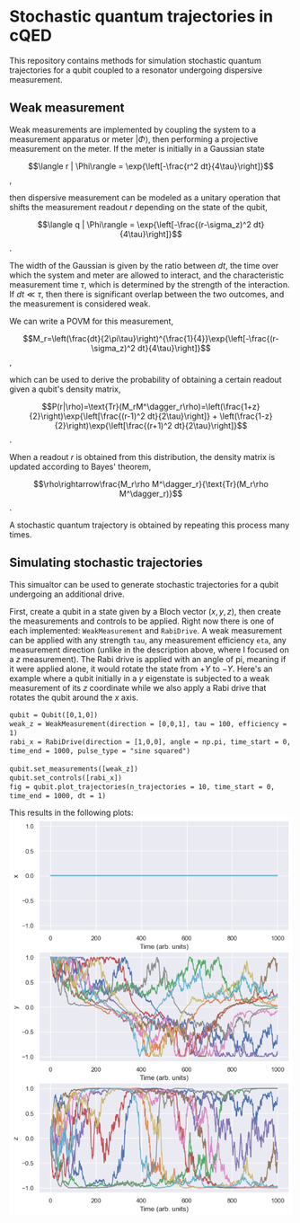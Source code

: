 # Stochastic quantum trajectories in cQED

This repository contains methods for simulation stochastic quantum trajectories for a qubit coupled to a resonator undergoing dispersive measurement.

## Weak measurement

Weak measurements are implemented by coupling the system to a measurement apparatus or meter $|\Phi\rangle$, then performing a projective measurement on the meter. If the meter is initially in a Gaussian state 

$$\langle r | \Phi\rangle = \exp{\left[-\frac{r^2 dt}{4\tau}\right]}$$,

then dispersive measurement can be modeled as a unitary operation that shifts the measurement readout $r$ depending on the state of the qubit,

$$\langle q | \Phi\rangle = \exp{\left[-\frac{(r-\sigma_z)^2 dt}{4\tau}\right]}$$.

The width of the Gaussian is given by the ratio between $dt$, the time over which the system and meter are allowed to interact, and the characteristic measurement time $\tau$, which is determined by the strength of the interaction. If $dt\ll \tau$, then there is significant overlap between the two outcomes, and the measurement is considered weak.

We can write a POVM for this measurement,

$$M_r=\left(\frac{dt}{2\pi\tau}\right)^{\frac{1}{4}}\exp{\left[-\frac{(r-\sigma_z)^2 dt}{4\tau}\right]}$$,

which can be used to derive the probability of obtaining a certain readout given a qubit's density matrix,

$$P(r|\rho)=\text{Tr}(M_rM^\dagger_r\rho)=\left(\frac{1+z}{2}\right)\exp{\left[\frac{(r-1)^2 dt}{2\tau}\right]} + \left(\frac{1-z}{2}\right)\exp{\left[\frac{(r+1)^2 dt}{2\tau}\right]}$$.

When a readout $r$ is obtained from this distribution, the density matrix is updated according to Bayes' theorem,

$$\rho\rightarrow\frac{M_r\rho M^\dagger_r}{\text{Tr}(M_r\rho M^\dagger_r)}$$.

A stochastic quantum trajectory is obtained by repeating this process many times.

## Simulating stochastic trajectories

This simualtor can be used to generate stochastic trajectories for a qubit undergoing an additional drive.

First, create a qubit in a state given by a Bloch vector $(x,y,z)$, then create the measurements and controls to be applied. Right now there is one of each implemented: `WeakMeasurement` and `RabiDrive`. A weak measurement can be applied with any strength `tau`, any measurement efficiency `eta`, any measurement direction (unlike in the description above, where I focused on a $z$ measurement). The Rabi drive is applied with an angle of pi, meaning if it were applied alone, it would rotate the state from $+Y$ to $-Y$. Here's an example where a qubit initially in a $y$ eigenstate is subjected to a weak measurement of its $z$ coordinate while we also apply a Rabi drive that rotates the qubit around the $x$ axis.

```
qubit = Qubit([0,1,0])
weak_z = WeakMeasurement(direction = [0,0,1], tau = 100, efficiency = 1)
rabi_x = RabiDrive(direction = [1,0,0], angle = np.pi, time_start = 0, time_end = 1000, pulse_type = "sine squared")

qubit.set_measurements([weak_z])
qubit.set_controls([rabi_x])
fig = qubit.plot_trajectories(n_trajectories = 10, time_start = 0, time_end = 1000, dt = 1)
```

This results in the following plots:
![](assets/sine_squared.png)
